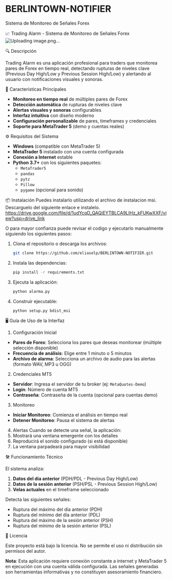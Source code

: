 # BERLINTOWN-NOTIFIER
 Sistema de Monitoreo de Señales Forex

📈 Trading Alarm - Sistema de Monitoreo de Señales Forex
 ![Uploading image.png…]()


🔍 Descripción

Trading Alarm es una aplicación profesional para traders que monitorea pares de Forex en tiempo real, detectando rupturas de niveles clave (Previous Day High/Low y Previous Session High/Low) y alertando al usuario con notificaciones visuales y sonoras.

🚀 Características Principales

- **Monitoreo en tiempo real** de múltiples pares de Forex
- **Detección automática** de rupturas de niveles clave
- **Alertas visuales y sonoras** configurables
- **Interfaz intuitiva** con diseño moderno
- **Configuración personalizable** de pares, timeframes y credenciales
- **Soporte para MetaTrader 5** (demo y cuentas reales)

⚙️ Requisitos del Sistema

- **Windows** (compatible con MetaTrader 5)
- **MetaTrader 5** instalado con una cuenta configurada
- **Conexión a Internet** estable
- **Python 3.7+** con los siguientes paquetes:
  - `MetaTrader5`
  - `pandas`
  - `pytz`
  - `Pillow`
  - `pygame` (opcional para sonido)

📦 Instalación
Puedes instalarlo utilizando el archivo de instalacion msi.
Descarguelo del siguiente enlace e instalelo.
https://drive.google.com/file/d/1udYcqD_QAQjEYTBLCA9LIHz_kFUKwXXF/view?usp=drive_link

O para mayor confianza puede revisar el codigo y ejecutarlo manualmente siguiendo los siguientes pasos:
1. Clona el repositorio o descarga los archivos:
   ```bash
   git clone https://github.com/eliaselp/BERLINTOWN-NOTIFIER.git
   ```

2. Instala las dependencias:
   ```bash
   pip install -r requirements.txt
   ```

3. Ejecuta la aplicación:
   ```bash
   python alarma.py
   ```
4. Construir ejecutable:
   ```bash
   python setup.py bdist_msi
   ```   

🖥️ Guía de Uso de la Interfaz

1. Configuración Inicial
- **Pares de Forex**: Selecciona los pares que deseas monitorear (múltiple selección disponible)
- **Frecuencia de análisis**: Elige entre 1 minuto o 5 minutos
- **Archivo de alarma**: Selecciona un archivo de audio para las alertas (formato WAV, MP3 u OGG)

2. Credenciales MT5
- **Servidor**: Ingresa el servidor de tu broker (ej: `MetaQuotes-Demo`)
- **Login**: Número de cuenta MT5
- **Contraseña**: Contraseña de la cuenta (opcional para cuentas demo)

3. Monitoreo
- **Iniciar Monitoreo**: Comienza el análisis en tiempo real
- **Detener Monitoreo**: Pausa el sistema de alertas

4. Alertas
Cuando se detecte una señal, la aplicación:
1. Mostrará una ventana emergente con los detalles
2. Reproducirá el sonido configurado (si está disponible)
3. La ventana parpadeará para mayor visibilidad

🛠️ Funcionamiento Técnico

El sistema analiza:
1. **Datos del día anterior** (PDH/PDL - Previous Day High/Low)
2. **Datos de la sesión anterior** (PSH/PSL - Previous Session High/Low)
3. **Velas actuales** en el timeframe seleccionado

Detecta las siguientes señales:
- Ruptura del máximo del día anterior (PDH)
- Ruptura del mínimo del día anterior (PDL)
- Ruptura del máximo de la sesión anterior (PSH)
- Ruptura del mínimo de la sesión anterior (PSL)

📄 Licencia

Este proyecto está bajo la licencia. No se permite el uso ni distribución sin permisos del autor.


**Nota**: Esta aplicación requiere conexión constante a internet y MetaTrader 5 en ejecución con una cuenta válida configurada. Las señales generadas son herramientas informativas y no constituyen asesoramiento financiero.
